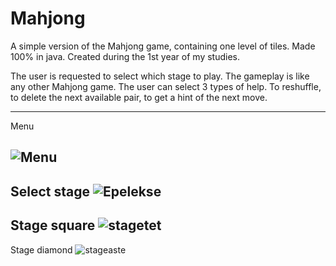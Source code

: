# Mahjong
A simple version of the Mahjong game, containing one level of tiles.
Made 100% in java. Created during the 1st year of my studies.


The user is requested to select which stage to play. 
The gameplay is like any other Mahjong game.
The user can select 3 types of help. To reshuffle, to delete the next available pair, to get a hint of the next move.

---
Menu

![Menu](https://user-images.githubusercontent.com/51244823/159295593-1040214e-f3ca-4e21-aa33-a7657b009476.png)
---
Select stage
![Epelekse](https://user-images.githubusercontent.com/51244823/159295680-12c54ff3-311c-4154-a9a7-977559ed48d2.png)
---
Stage square
![stagetet](https://user-images.githubusercontent.com/51244823/159295909-abc97904-c6f0-4caa-8a8d-06328fde33ed.png)
---
Stage diamond
![stageaste](https://user-images.githubusercontent.com/51244823/159296111-a3244fd9-ec18-44aa-b4e0-98b553c9ed13.png)
